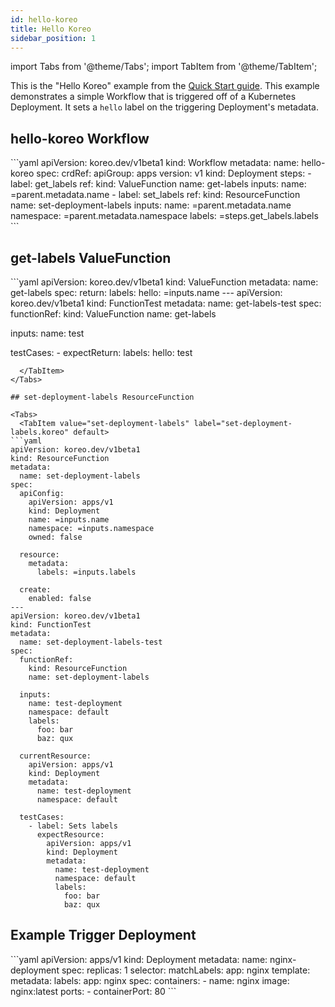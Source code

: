 ```yaml
---
id: hello-koreo
title: Hello Koreo
sidebar_position: 1
---
```


import Tabs from '@theme/Tabs';
import TabItem from '@theme/TabItem';

This is the "Hello Koreo" example from the [Quick Start guide](../../getting-started/quick-start.md#hello-koreo).
This example demonstrates a simple Workflow that is triggered off of a
Kubernetes Deployment. It sets a `hello` label on the triggering Deployment's
metadata.

## hello-koreo Workflow

<Tabs>
  <TabItem value="hello-koreo" label="hello-koreo.koreo" default>
```yaml
apiVersion: koreo.dev/v1beta1
kind: Workflow
metadata:
  name: hello-koreo
spec:
  crdRef:
    apiGroup: apps
    version: v1
    kind: Deployment
  steps:
    - label: get_labels
      ref:
        kind: ValueFunction
        name: get-labels
      inputs:
        name: =parent.metadata.name
    - label: set_labels
      ref:
        kind: ResourceFunction
        name: set-deployment-labels
      inputs:
        name: =parent.metadata.name
        namespace: =parent.metadata.namespace
        labels: =steps.get_labels.labels
```
  </TabItem>
</Tabs>

## get-labels ValueFunction

<Tabs>
  <TabItem value="get-labels" label="get-labels.koreo" default>
```yaml
apiVersion: koreo.dev/v1beta1
kind: ValueFunction
metadata:
  name: get-labels
spec:
  return:
    labels:
      hello: =inputs.name
---
apiVersion: koreo.dev/v1beta1
kind: FunctionTest
metadata:
  name: get-labels-test
spec:
  functionRef:
    kind: ValueFunction
    name: get-labels

  inputs:
    name: test

  testCases:
    - expectReturn:
        labels:
          hello: test
```
  </TabItem>
</Tabs>

## set-deployment-labels ResourceFunction

<Tabs>
  <TabItem value="set-deployment-labels" label="set-deployment-labels.koreo" default>
```yaml
apiVersion: koreo.dev/v1beta1
kind: ResourceFunction
metadata:
  name: set-deployment-labels
spec:
  apiConfig:
    apiVersion: apps/v1
    kind: Deployment
    name: =inputs.name
    namespace: =inputs.namespace
    owned: false

  resource:
    metadata:
      labels: =inputs.labels

  create:
    enabled: false
---
apiVersion: koreo.dev/v1beta1
kind: FunctionTest
metadata:
  name: set-deployment-labels-test
spec:
  functionRef:
    kind: ResourceFunction
    name: set-deployment-labels

  inputs:
    name: test-deployment
    namespace: default
    labels:
      foo: bar
      baz: qux

  currentResource:
    apiVersion: apps/v1
    kind: Deployment
    metadata:
      name: test-deployment
      namespace: default

  testCases:
    - label: Sets labels
      expectResource:
        apiVersion: apps/v1
        kind: Deployment
        metadata:
          name: test-deployment
          namespace: default
          labels:
            foo: bar
            baz: qux
```
  </TabItem>
</Tabs>

## Example Trigger Deployment

<Tabs>
  <TabItem value="deployment" label="deployment.yaml" default>
```yaml
apiVersion: apps/v1
kind: Deployment
metadata:
  name: nginx-deployment
spec:
  replicas: 1
  selector:
    matchLabels:
      app: nginx
  template:
    metadata:
      labels:
        app: nginx
    spec:
      containers:
        - name: nginx
          image: nginx:latest
          ports:
            - containerPort: 80
```
  </TabItem>
</Tabs>
